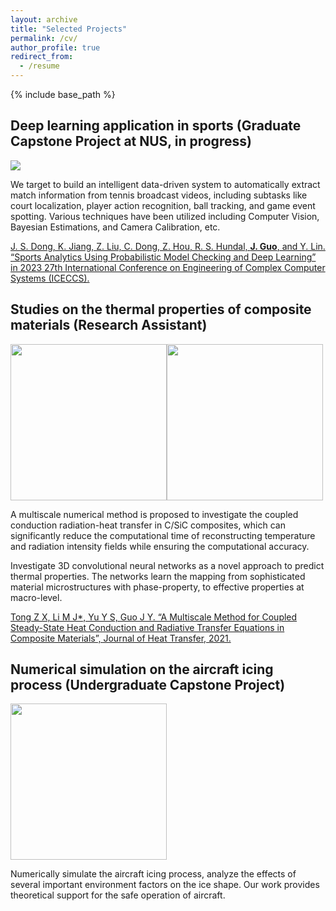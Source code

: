 ```yaml
---
layout: archive
title: "Selected Projects"
permalink: /cv/
author_profile: true
redirect_from:
  - /resume
---
```


{% include base_path %}

Deep learning application in sports (Graduate Capstone Project at NUS, in progress)
------
<img src='https://jingyu198.github.io/jingyu.github.io/images/demo1.gif'>

We target to build an intelligent data-driven system to automatically extract match information from tennis broadcast videos, including subtasks like court localization, player action recognition, ball tracking, and game event spotting. Various techniques have been utilized including Computer Vision, Bayesian Estimations, and Camera Calibration, etc.

[J. S. Dong, K. Jiang, Z. Liu, C. Dong, Z. Hou, R. S. Hundal, <b>J. Guo</b>, and Y. Lin. “Sports Analytics Using Probabilistic Model Checking and Deep Learning” in 2023 27th International Conference on Engineering of Complex Computer Systems (ICECCS).](https://jingyu198.github.io/jingyu.github.io/files/paper1.pdf)


Studies on the thermal properties of composite materials (Research Assistant)
------
<img src='https://jingyu198.github.io/jingyu.github.io/images/img1.png' height='250' weight='375'><img src='https://jingyu198.github.io/jingyu.github.io/images/img2.png' height='250' weight='375'>

A multiscale numerical method is proposed to investigate the coupled conduction radiation-heat transfer in C/SiC composites, which can significantly reduce the computational time of reconstructing temperature and radiation intensity fields while ensuring the computational accuracy.

Investigate 3D convolutional neural networks as a novel approach to predict thermal properties. The networks learn the mapping from sophisticated material microstructures with phase-property, to effective properties at macro-level.

[Tong Z X, Li M J*, Yu Y S, Guo J Y. “A Multiscale Method for Coupled Steady-State Heat Conduction and Radiative Transfer Equations in Composite Materials”, Journal of Heat Transfer, 2021.](https://jingyu198.github.io/jingyu.github.io/files/paper2.pdf)


Numerical simulation on the aircraft icing process (Undergraduate Capstone Project)
------
<img src='https://jingyu198.github.io/jingyu.github.io/images/img3.png' height='250' weight='375'>

Numerically simulate the aircraft icing process, analyze the effects of several important environment factors on the ice shape. Our work provides theoretical support for the safe operation of aircraft.
